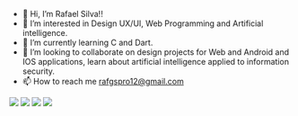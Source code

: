 - 👋 Hi, I’m Rafael Silva!!
- 👀 I’m interested in Design UX/UI, Web Programming and Artificial intelligence. 
- 🌱 I’m currently learning C and Dart.
- 💞️ I’m looking to collaborate on design projects for Web and Android and IOS applications, learn about artificial intelligence applied to information security.
- 📫 How to reach me rafgspro12@gmail.com


[<img src="https://img.shields.io/badge/linkedin-%230077B5.svg?&style=for-the-badge&logo=linkedin&logoColor=white" />](https://www.linkedin.com/in/rafael-silva-028779200/) [<img src="https://img.shields.io/badge/medium-%2312100E.svg?&style=for-the-badge&logo=medium&logoColor=white" />](https://medium.com/@rafgspro12)  [<img src = "https://img.shields.io/badge/instagram-%23E4405F.svg?&style=for-the-badge&logo=instagram&logoColor=white">](https://www.instagram.com/rafaelgomesva/) [<img src = "https://img.shields.io/badge/facebook-%231877F2.svg?&style=for-the-badge&logo=facebook&logoColor=white">](https://www.facebook.com/profile.php?id=100052897638643)
<!---
rafaelgomesva/rafaelgomesva is a ✨ special ✨ repository because its `README.md` (this file) appears on your GitHub profile.
You can click the Preview link to take a look at your changes.
--->
